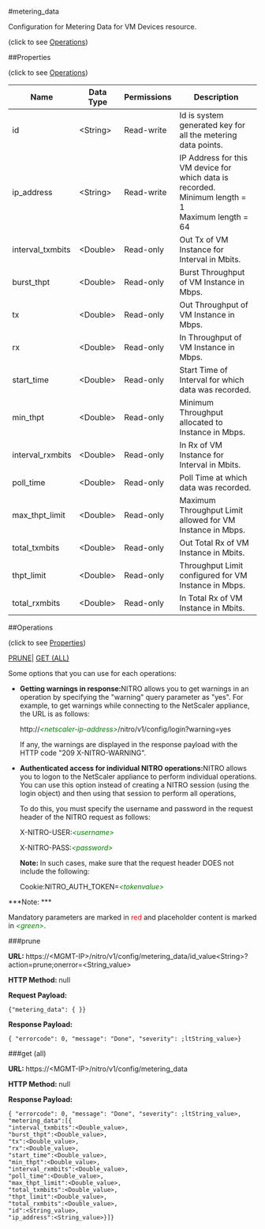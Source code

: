 #metering_data



Configuration for Metering Data for VM Devices resource.

<span>(click to see [Operations](#operations))</span>



##Properties 

<span>(click to see [Operations](#operations))</span>





<table><thead><tr><th>Name</th><th>Data Type</th><th>Permissions</th><th>Description</th></tr></thead><tbody><tr><td>id</td><td>&lt;String></td><td>Read-write</td><td>Id is system generated key for all the metering data points.</td></tr><tr><td>ip_address</td><td>&lt;String></td><td>Read-write</td><td>IP Address for this VM device for which data is recorded.<br>Minimum length = 1<br>Maximum length = 64</td></tr><tr><td>interval_txmbits</td><td>&lt;Double></td><td>Read-only</td><td>Out Tx of VM Instance for Interval in Mbits.</td></tr><tr><td>burst_thpt</td><td>&lt;Double></td><td>Read-only</td><td>Burst Throughput of VM Instance in Mbps.</td></tr><tr><td>tx</td><td>&lt;Double></td><td>Read-only</td><td>Out Throughput of VM Instance in Mbps.</td></tr><tr><td>rx</td><td>&lt;Double></td><td>Read-only</td><td>In Throughput of VM Instance in Mbps.</td></tr><tr><td>start_time</td><td>&lt;Double></td><td>Read-only</td><td>Start Time of Interval for which data was recorded.</td></tr><tr><td>min_thpt</td><td>&lt;Double></td><td>Read-only</td><td>Minimum Throughput allocated to Instance in Mbps.</td></tr><tr><td>interval_rxmbits</td><td>&lt;Double></td><td>Read-only</td><td>In Rx of VM Instance for Interval in Mbits.</td></tr><tr><td>poll_time</td><td>&lt;Double></td><td>Read-only</td><td>Poll Time at which data was recorded.</td></tr><tr><td>max_thpt_limit</td><td>&lt;Double></td><td>Read-only</td><td>Maximum Throughput Limit allowed for VM Instance in Mbps.</td></tr><tr><td>total_txmbits</td><td>&lt;Double></td><td>Read-only</td><td>Out Total Rx of VM Instance in Mbits.</td></tr><tr><td>thpt_limit</td><td>&lt;Double></td><td>Read-only</td><td>Throughput Limit configured for VM Instance in Mbps.</td></tr><tr><td>total_rxmbits</td><td>&lt;Double></td><td>Read-only</td><td>In Total Rx of VM Instance in Mbits.</td></tr></tbody></table>

##Operations 

<span>(click to see [Properties](#properties))</span>





[PRUNE](#)| [GET (ALL)](#get-all)





Some options that you can use for each operations:

<ul><li><p><b>Getting warnings in response:</b>NITRO allows you to get warnings in an operation by specifying the "warning" query parameter as "yes". For example, to get warnings while connecting to the NetScaler appliance, the URL is as follows:</p><p>http://<span style="color:green;font-style:italic;">&lt;netscaler-ip-address&gt;</span>/nitro/v1/config/login?warning=yes</p><p>If any, the warnings are displayed in the response payload with the HTTP code "209 X-NITRO-WARNING".</p></li><li><p><b>Authenticated access for individual NITRO operations:</b>NITRO allows you to logon to the NetScaler appliance to perform individual operations. You can use this option instead of creating a NITRO session (using the login object) and then using that session to perform all operations,</p><p>To do this, you must specify the username and password in the request header of the NITRO request as follows:</p><p>X-NITRO-USER:<span style="color:green;font-style:italic;">&lt;username&gt;</span></p><p>X-NITRO-PASS:<span style="color:green;font-style:italic;">&lt;password&gt;</span></p><p><b>Note: </b>In such cases, make sure that the request header DOES not include the following:</p><p>Cookie:NITRO_AUTH_TOKEN=<span style="color:green;font-style:italic;">&lt;tokenvalue&gt;</span></p></li></ul>







***Note: *** 

Mandatory parameters are marked in <span style="color:#FF0000;">red</span> and placeholder content is marked in <span style="color:green;font-style:italic">&lt;green&gt;</span>.



###prune







<b>URL: </b>https://&lt;MGMT-IP&gt;/nitro/v1/config/metering_data/id_value&lt;String&gt;?action=prune;onerror=&lt;String_value&gt;

<b>HTTP Method: </b>null

<b>Request Payload: </b>
```
{"metering_data": { }}
```

<b>Response Payload: </b>
```
{ "errorcode": 0, "message": "Done", "severity": ;ltString_value>}
```







###get (all)







<b>URL: </b>https://&lt;MGMT-IP&gt;/nitro/v1/config/metering_data

<b>HTTP Method: </b>null

<b>Response Payload: </b>
```
{ "errorcode": 0, "message": "Done", "severity": ;ltString_value>, "metering_data":[{
"interval_txmbits":<Double_value>,
"burst_thpt":<Double_value>,
"tx":<Double_value>,
"rx":<Double_value>,
"start_time":<Double_value>,
"min_thpt":<Double_value>,
"interval_rxmbits":<Double_value>,
"poll_time":<Double_value>,
"max_thpt_limit":<Double_value>,
"total_txmbits":<Double_value>,
"thpt_limit":<Double_value>,
"total_rxmbits":<Double_value>,
"id":<String_value>,
"ip_address":<String_value>}]}
```







